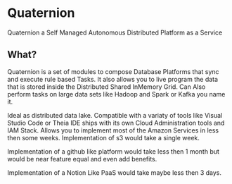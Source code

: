 # Quaternion
Quaternion a Self Managed Autonomous Distributed Platform as a Service 

## What?
Quaternion is a set of modules to compose Database Platforms that sync and execute rule based Tasks.
It also allows you to live program the data that is stored inside the Distributed Shared InMemory Grid.
Can Also perform tasks on large data sets like Hadoop and Spark or Kafka you name it. 

Ideal as distributed data lake. Compatible with a variaty of tools like Visual Studio Code or Theia IDE
ships with its own Cloud Administration tools and IAM Stack. Allows you to implement most of the Amazon Services
in less then some weeks. Implementation of s3 would take a single week. 

Implementation of a github like platform would take less then 1 month but would be near feature equal and even add benefits.

Implementation of a Notion Like PaaS would take maybe less then 3 days.
